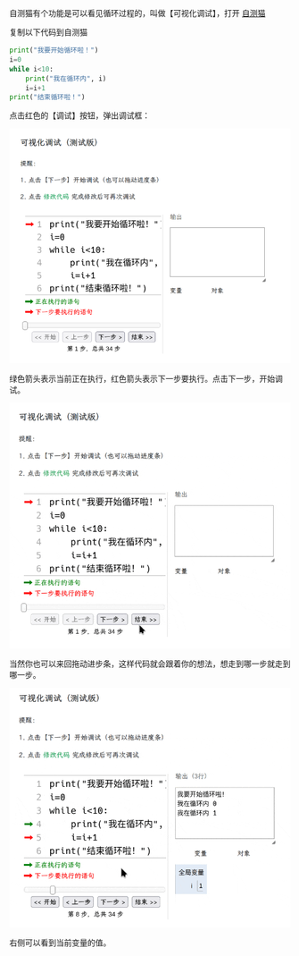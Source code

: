 自测猫有个功能是可以看见循环过程的，叫做【可视化调试】，打开 [自测猫](https://code.xuyue.cc)

复制以下代码到自测猫

```py
print("我要开始循环啦！")
i=0
while i<10:
    print("我在循环内", i)
    i=i+1
print("结束循环啦！")
```

点击红色的【调试】按钮，弹出调试框：

![](./image1.png)

绿色箭头表示当前正在执行，红色箭头表示下一步要执行。点击下一步，开始调试。

![](gif1.gif)

当然你也可以来回拖动进步条，这样代码就会跟着你的想法，想走到哪一步就走到哪一步。

![](gif2.gif)

右侧可以看到当前变量的值。
